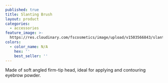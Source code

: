 ```yaml
---
published: true
title: Slanting Brush
layout: product
categories:
  - accessories
feature_image: >-
  https://res.cloudinary.com/fscosmetics/image/upload/v1503566843/slantingBrush_travel.jpg
colors:
  - color_name: N/A
    hex: ''
    best_seller: ''
---
```

Made of soft angled firm-tip head, ideal for applying and contouring eyebrow powder.
